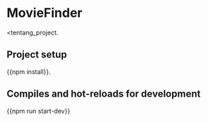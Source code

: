 # MovieFinder
<tentang_project.

## Project setup
{{npm install}}.

## Compiles and hot-reloads for development
{{npm run start-dev}}
